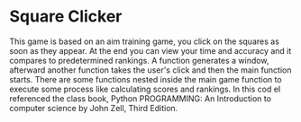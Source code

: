 # Square Clicker
This game is based on an aim training game, you click on the squares as soon as they appear. At the end you can view your time and accuracy and it compares to predetermined rankings. A function generates a window, afterward another function takes the user's click and then the main function starts. There are some functions nested inside the main game function to execute some process like calculating scores and rankings. In this cod eI referenced the class book, Python PROGRAMMING: An Introduction to computer science by John Zell, Third Edition.


